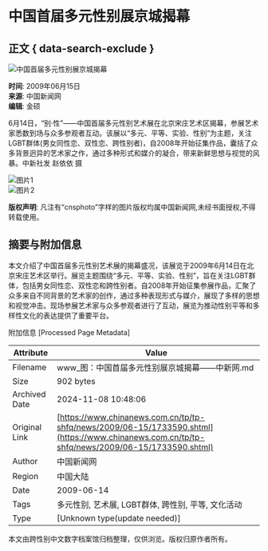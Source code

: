 # 中国首届多元性别展京城揭幕

## 正文 { data-search-exclude }


![中国首届多元性别展京城揭幕](http://i2.chinanews.com/zwimg/01.jpg)

**时间**: 2009年06月15日  
**来源**: 中国新闻网  
**编辑**: 金硕  

6月14日，“别·性”——中国首届多元性别艺术展在北京宋庄艺术区揭幕，参展艺术家悉数到场与众多参观者互动。该展以“多元、平等、实验、性别”为主题，关注LGBT群体(男女同性恋、双性恋、跨性别者)，自2008年开始征集作品，囊括了众多背景迥异的艺术家之作，通过多种形式和媒介的凝合，带来新鲜思想与视觉的风暴。中新社发 赵依依 摄

![图片1](U225P4T8D1733590F107DT20090615085149.jpg)  
![图片2](U225P4T8D1733590F116DT20090615085149.jpg)

**版权声明**: 凡注有“cnsphoto”字样的图片版权均属中国新闻网,未经书面授权,不得转载使用。

## 摘要与附加信息

<!-- tcd_abstract -->
本文介绍了中国首届多元性别艺术展的揭幕盛况，该展览于2009年6月14日在北京宋庄艺术区举行。展览主题围绕“多元、平等、实验、性别”，旨在关注LGBT群体，包括男女同性恋、双性恋和跨性别者。自2008年开始征集参展作品，汇聚了众多来自不同背景的艺术家的创作，通过多种表现形式与媒介，展现了多样的思想和视觉冲击。现场参展艺术家与众多参观者进行了互动，展览为推动性别平等和多样性文化的表达提供了重要平台。
<!-- tcd_abstract_end -->

附加信息 [Processed Page Metadata]

| Attribute       | Value                                  |
|-----------------|----------------------------------------|
| Filename        | www_图：中国首届多元性别展京城揭幕——中新网.md                             |
| Size            | 902 bytes                           |
| Archived Date   | 2024-11-08 10:48:06                             |
| Original Link   | [https://www.chinanews.com.cn/tp/tp-shfq/news/2009/06-15/1733590.shtml](https://www.chinanews.com.cn/tp/tp-shfq/news/2009/06-15/1733590.shtml)                       |
| Author          | 中国新闻网                               |
| Region          | 中国大陆                               |
| Date            | 2009-06-14                                 |
| Tags            | 多元性别, 艺术展, LGBT群体, 跨性别, 平等, 文化活动                                 |
| Type            | [Unknown type(update needed)]                                 |
<!-- tcd_table_end -->

本文由跨性别中文数字档案馆归档整理，仅供浏览。版权归原作者所有。
